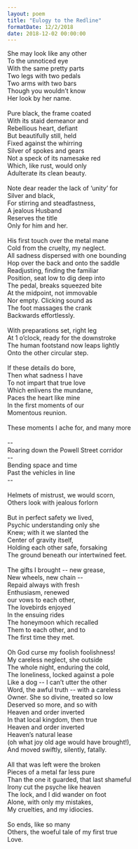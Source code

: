 ```yaml
---
layout: poem
title: "Eulogy to the Redline"
formatDate: 12/2/2018
date: 2018-12-02 00:00:00
---
```

She may look like any other<br>
To the unnoticed eye<br>
With the same pretty parts<br>
Two legs with two pedals<br>
Two arms with two bars<br>
Though you wouldn’t know<br>
Her look by her name.<br>
<br>
Pure black, the frame coated<br>
With its staid demeanor and<br>
Rebellious heart, defiant<br>
But beautifully still, held<br>
Fixed against the whirring<br>
Silver of spokes and gears<br>
Not a speck of its namesake red<br>
Which, like rust, would only<br>
Adulterate its clean beauty.<br>
<br>
Note dear reader the lack of ‘unity’ for<br>
Silver and black,<br>
For stirring and steadfastness,<br>
A jealous Husband<br>
Reserves the title<br>
Only for him and her.<br>
<br>
His first touch over the metal mane<br>
Cold from the cruelty, my neglect.<br>
All sadness dispersed with one bounding<br>
Hop over the back and onto the saddle<br>
Readjusting, finding the familiar<br>
Position, seat low to dig deep into<br>
The pedal, breaks squeezed bite<br>
At the midpoint, not immovable<br>
Nor empty.  Clicking sound as<br>
The foot massages the crank<br>
Backwards effortlessly.<br>
<br>
With preparations set, right leg<br>
At 1 o’clock, ready for the downstroke<br>
The human footstand now leaps lightly<br>
Onto the other circular step.<br>
<br>
If these details do bore,<br>
Then what sadness I have<br>
To not impart that true love<br>
Which enlivens the mundane,<br>
Paces the heart like mine<br>
In the first moments of our<br>
Momentous reunion.<br>
<br>
These moments I ache for, and many more<br>
<br>
--<br>
Roaring down the Powell Street corridor<br>
--<br>
Bending space and time<br>
Past the vehicles in line<br>
--<br>
<br>
Helmets of mistrust, we would scorn,<br>
Others look with jealous forlorn<br>
<br>
But in perfect safety we lived,<br>
Psychic understanding only she<br>
Knew; with it we slanted the<br>
Center of gravity itself,<br>
Holding each other safe, forsaking<br>
The ground beneath our intertwined feet.<br>
<br>
The gifts I brought -- new grease,<br>
New wheels, new chain --<br>
Repaid always with fresh<br>
Enthusiasm, renewed<br>
our vows to each other,<br>
The lovebirds enjoyed<br>
In the ensuing rides<br>
The honeymoon which recalled<br>
Them to each other, and to<br>
The first time they met.<br>
<br>
Oh God curse my foolish foolishness!<br>
My careless neglect, she outside<br>
The whole night, enduring the cold,<br>
The loneliness, locked against a pole<br>
Like a dog -- I can’t utter the other<br>
Word, the awful truth -- with a careless<br>
Owner.  She so divine, treated so low<br>
Deserved so more, and so with<br>
Heaven and order inverted<br>
In that local kingdom, then true<br>
Heaven and order inverted<br>
Heaven’s natural lease<br>
(oh what joy old age would have brought!),<br>
And moved swiftly, silently, fatally.<br>
<br>
All that was left were the broken<br>
Pieces of a metal far less pure<br>
Than the one it guarded, that last shameful<br>
Irony cut the psyche like heaven<br>
The lock, and I did wander on foot<br>
Alone, with only my mistakes,<br>
My cruelties, and my idiocies.<br>
<br>
So ends, like so many<br>
Others, the woeful tale of my first true<br>
Love.<br>


